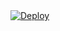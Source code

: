 <!DOCTYPE html>
<html>
  <div class="center-content">
    <a
    href="https://heroku.com/deploy?template=https://github.com/kurznov/CIL-MAIN">
      <img src="https://www.herokucdn.com/deploy/button.svg" alt="Deploy">
    </a>
  </div>
</html>

